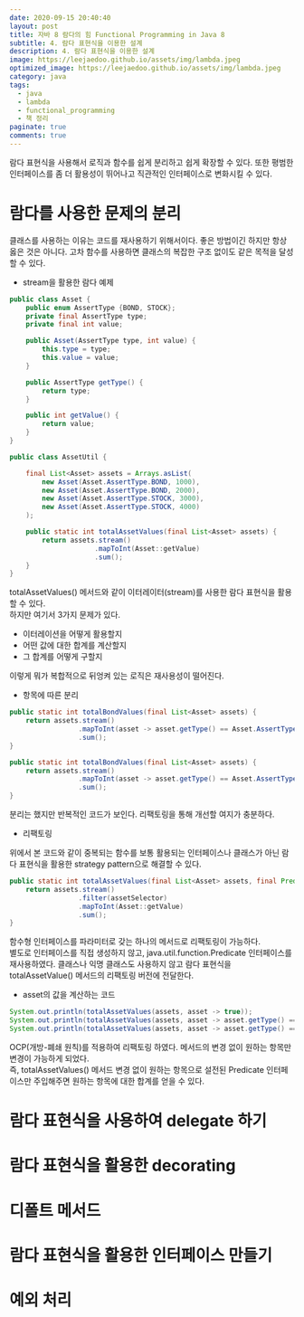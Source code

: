 ```yaml
---
date: 2020-09-15 20:40:40
layout: post
title: 자바 8 람다의 힘 Functional Programming in Java 8
subtitle: 4. 람다 표현식을 이용한 설계
description: 4. 람다 표현식을 이용한 설계
image: https://leejaedoo.github.io/assets/img/lambda.jpeg
optimized_image: https://leejaedoo.github.io/assets/img/lambda.jpeg
category: java
tags:
  - java
  - lambda
  - functional_programming
  - 책 정리
paginate: true
comments: true
---
```

람다 표현식을 사용해서 로직과 함수를 쉽게 분리하고 쉽게 확장할 수 있다. 또한 평범한 인터페이스를 좀 더 활용성이 뛰어나고 직관적인 인터페이스로 변화시킬 수 있다.

# 람다를 사용한 문제의 분리
클래스를 사용하는 이유는 코드를 재사용하기 위해서이다. 좋은 방법이긴 하지만 항상 옳은 것은 아니다. 고차 함수를 사용하면 클래스의 복잡한 구조 없이도 같은 목적을 달성할 수 있다.

* stream을 활용한 람다 예제

```java
public class Asset {
    public enum AssertType {BOND, STOCK};
    private final AssertType type;
    private final int value;

    public Asset(AssertType type, int value) {
        this.type = type;
        this.value = value;
    }

    public AssertType getType() {
        return type;
    }

    public int getValue() {
        return value;
    }
}

public class AssetUtil {

    final List<Asset> assets = Arrays.asList(
        new Asset(Asset.AssertType.BOND, 1000),
        new Asset(Asset.AssertType.BOND, 2000),
        new Asset(Asset.AssertType.STOCK, 3000),
        new Asset(Asset.AssertType.STOCK, 4000)
    );

    public static int totalAssetValues(final List<Asset> assets) {
        return assets.stream()
                     .mapToInt(Asset::getValue)
                     .sum();
    }
}
```
totalAssetValues() 메서드와 같이 이터레이터(stream)를 사용한 람다 표현식을 활용할 수 있다.<br>
하지만 여기서 3가지 문제가 있다.

* 이터레이션을 어떻게 활용할지
* 어떤 값에 대한 합계를 계산할지
* 그 합계를 어떻게 구할지

이렇게 뭐가 복합적으로 뒤엉켜 있는 로직은 재사용성이 떨어진다.

* 항목에 따른 분리

```java
public static int totalBondValues(final List<Asset> assets) {
    return assets.stream()
                 .mapToInt(asset -> asset.getType() == Asset.AssertType.BOND ? asset.getValue() : 0)
                 .sum();   
}

public static int totalBondValues(final List<Asset> assets) {
    return assets.stream()
                 .mapToInt(asset -> asset.getType() == Asset.AssertType.STOCK ? asset.getValue() : 0)
                 .sum();   
}
```
분리는 했지만 반복적인 코드가 보인다. 리팩토링을 통해 개선할 여지가 충분하다.

* 리팩토링

위에서 본 코드와 같이 중복되는 함수를 보통 활용되는 인터페이스나 클래스가 아닌 람다 표현식을 활용한 strategy pattern으로 해결할 수 있다.

```java
public static int totalAssetValues(final List<Asset> assets, final Predicate<Asset> assetSelector) {
    return assets.stream()
                 .filter(assetSelector)
                 .mapToInt(Asset::getValue)
                 .sum();
}
```
함수형 인터페이스를 파라미터로 갖는 하나의 메서드로 리팩토링이 가능하다.<br>
별도로 인터페이스를 직접 생성하지 않고, java.util.function.Predicate 인터페이스를 재사용하였다. 클래스나 익명 클래스도 사용하지 않고 람다 표현식을 totalAssetValue() 메서드의 리팩토링 버전에 전달한다.

* asset의 값을 계산하는 코드

```java
System.out.println(totalAssetValues(assets, asset -> true));
System.out.println(totalAssetValues(assets, asset -> asset.getType() == Asset.AssertType.BOND));
System.out.println(totalAssetValues(assets, asset -> asset.getType() == Asset.AssertType.STOCK));
```

OCP(개방-폐쇄 원칙)를 적용하여 리팩토링 하였다. 메서드의 변경 없이 원하는 항목만 변경이 가능하게 되었다.<br>
즉, totalAssetValues() 메서드 변경 없이 원하는 항목으로 설전된 Predicate 인터페이스만 주입해주면 원하는 항목에 대한 합계를 얻을 수 있다.

# 람다 표현식을 사용하여 delegate 하기

# 람다 표현식을 활용한 decorating

# 디폴트 메서드

# 람다 표현식을 활용한 인터페이스 만들기

# 예외 처리 